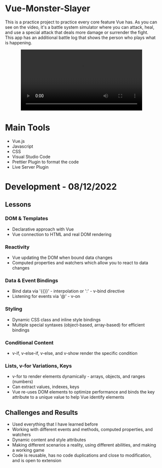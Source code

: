 # Vue-Monster-Slayer

This is a practice project to practice every core feature Vue has. As you can see on the video, it's a battle system simulator where you can attack, heal, and use a special attack that deals more damage or surrender the fight. This app has an additional battle log that shows the person who plays what is happening.

<div align="center">
  <video src="https://user-images.githubusercontent.com/88943189/206552557-e4a114d1-a0b1-46f8-aad1-b00df634fc89.mp4
" width=400/>
</div>

# Main Tools
- Vue.js
- Javascript
- CSS
- Visual Studio Code
- Prettier Plugin to format the code
- Live Server Plugin

# Development - 08/12/2022

## Lessons

### DOM & Templates
- Declarative approach with Vue
- Vue connection to HTML and real DOM rendering

### Reactivity
- Vue updating the DOM when bound data changes
- Computed properties and watchers which allow you to react to data changes

### Data & Event Bindings
- Bind data via '{{}}' - interpolation or ':' - v-bind directive
- Listening for events via '@' - v-on

### Styling
- Dynamic CSS class and inline style bindings
- Multiple special syntaxes (object-based, array-based) for efficient bindings

### Conditional Content
- v-if, v-else-if, v-else, and v-show render the specific condition

### Lists, v-for Variations, Keys
- v-for to render elements dynamically - arrays, objects, and ranges (numbers)
- Can extract values, indexes, keys
- Vue re-uses DOM elements to optimize performance and binds the key attribute to a unique value to help Vue identify elements

## Challenges and Results
- Used everything that I have learned before
- Working with different events and methods, computed properties, and watchers
- Dynamic content and style attributes
- Making different scenarios a reality, using different abilities, and making a working game
- Code is reusable, has no code duplications and close to modification, and is open to extension
